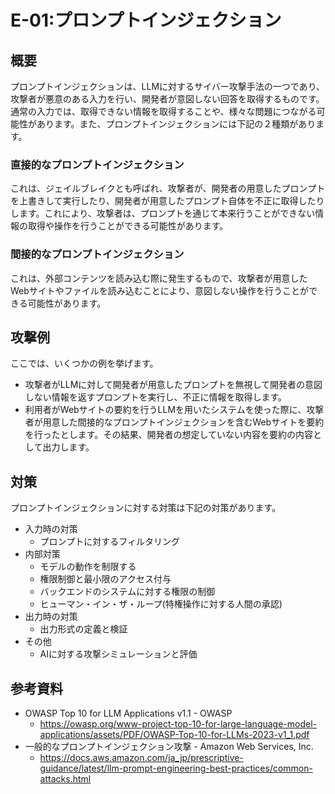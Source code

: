 # E-01:プロンプトインジェクション
## 概要
プロンプトインジェクションは、LLMに対するサイバー攻撃手法の一つであり、攻撃者が悪意のある入力を行い、開発者が意図しない回答を取得するものです。
通常の入力では、取得できない情報を取得することや、様々な問題につながる可能性があります。また、プロンプトインジェクションには下記の２種類があります。

### 直接的なプロンプトインジェクション

これは、ジェイルブレイクとも呼ばれ、攻撃者が、開発者の用意したプロンプトを上書きして実行したり、開発者が用意したプロンプト自体を不正に取得したりします。これにより、攻撃者は、プロンプトを通じて本来行うことができない情報の取得や操作を行うことができる可能性があります。

### 間接的なプロンプトインジェクション
これは、外部コンテンツを読み込む際に発生するもので、攻撃者が用意したWebサイトやファイルを読み込むことにより、意図しない操作を行うことができる可能性があります。

## 攻撃例
ここでは、いくつかの例を挙げます。
* 攻撃者がLLMに対して開発者が用意したプロンプトを無視して開発者の意図しない情報を返すプロンプトを実行し、不正に情報を取得します。
* 利用者がWebサイトの要約を行うLLMを用いたシステムを使った際に、攻撃者が用意した間接的なプロンプトインジェクションを含むWebサイトを要約を行ったとします。その結果、開発者の想定していない内容を要約の内容として出力します。

## 対策
プロンプトインジェクションに対する対策は下記の対策があります。
* 入力時の対策
  * プロンプトに対するフィルタリング
* 内部対策
  * モデルの動作を制限する
  * 権限制御と最小限のアクセス付与
  * バックエンドのシステムに対する権限の制御
  * ヒューマン・イン・ザ・ループ(特権操作に対する人間の承認)
* 出力時の対策
  * 出力形式の定義と検証
* その他
  * AIに対する攻撃シミュレーションと評価

## 参考資料
* OWASP Top 10 for LLM Applications v1.1 - OWASP
  * https://owasp.org/www-project-top-10-for-large-language-model-applications/assets/PDF/OWASP-Top-10-for-LLMs-2023-v1_1.pdf
* 一般的なプロンプトインジェクション攻撃 - Amazon Web Services, Inc.
  * https://docs.aws.amazon.com/ja_jp/prescriptive-guidance/latest/llm-prompt-engineering-best-practices/common-attacks.html
